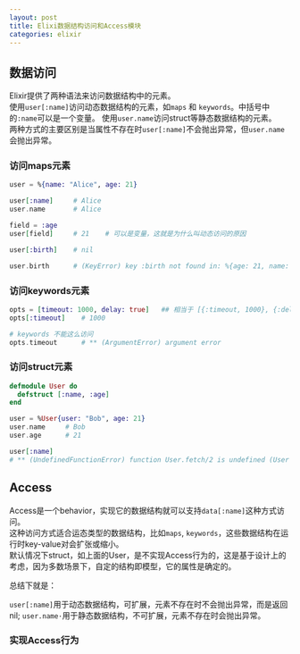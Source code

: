```yaml
---
layout: post
title: Elixi数据结构访问和Access模块
categories: elixir
---
```


## 数据访问

Elixir提供了两种语法来访问数据结构中的元素。  
使用`user[:name]`访问动态数据结构的元素，如`maps` 和 `keywords`。中括号中的`:name`可以是一个变量。
使用`user.name`访问struct等静态数据结构的元素。  
两种方式的主要区别是当属性不存在时`user[:name]`不会抛出异常，但`user.name`会抛出异常。


### 访问maps元素

```elixir
user = %{name: "Alice", age: 21}

user[:name]     # Alice
user.name       # Alice

field = :age
user[field]     # 21    # 可以是变量，这就是为什么叫动态访问的原因

user[:birth]    # nil

user.birth      # (KeyError) key :birth not found in: %{age: 21, name: "Alice"}
```

### 访问keywords元素

```elixir
opts = [timeout: 1000, delay: true]   ## 相当于 [{:timeout, 1000}, {:delay, true}]
opts[:timeout]    # 1000

# keywords 不能这么访问
opts.timeout      # ** (ArgumentError) argument error   
```

### 访问struct元素

```elixir
defmodule User do
  defstruct [:name, :age]
end

user = %User{user: "Bob", age: 21}
user.name     # Bob
user.age      # 21

user[:name]
# ** (UndefinedFunctionError) function User.fetch/2 is undefined (User does not implement the Access behaviour)
```

## Access

Access是一个behavior，实现它的数据结构就可以支持`data[:name]`这种方式访问。  
这种访问方式适合运态类型的数据结构，比如`maps`, `keywords`，这些数据结构在运行时key-value对会扩张或缩小。  
默认情况下struct，如上面的User，是不实现Access行为的，这是基于设计上的考虑，因为多数场景下，自定的结构即模型，它的属性是确定的。

总结下就是：

`user[:name]`用于动态数据结构，可扩展，元素不存在时不会抛出异常，而是返回nil;
`user.name·`用于静态数据结构，不可扩展，元素不存在时会抛出异常。


### 实现Access行为
